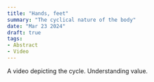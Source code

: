 ```yaml
---
title: "Hands, feet"
summary: "The cyclical nature of the body"
date: "Mar 23 2024"
draft: true
tags:
- Abstract
- Video
---
```


A video depicting the cycle. Understanding value.
